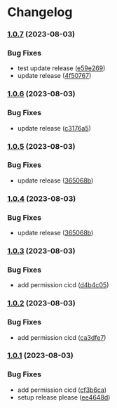 # Changelog

### [1.0.7](https://github.com/priyanshunamdev6/Release-Please/compare/v1.0.6...v1.0.7) (2023-08-03)


### Bug Fixes

* test update release ([e59e269](https://github.com/priyanshunamdev6/Release-Please/commit/e59e269bac162a795ffa62f20b0fe462e8ef63fa))
* update release ([4f50767](https://github.com/priyanshunamdev6/Release-Please/commit/4f50767186f4352fef7fe09935d163f630786b3a))

### [1.0.6](https://github.com/priyanshunamdev6/Release-Please/compare/v1.0.5...v1.0.6) (2023-08-03)


### Bug Fixes

* update release ([c3176a5](https://github.com/priyanshunamdev6/Release-Please/commit/c3176a5a54a0675177f439bd2712a9ffa46ec70d))

### [1.0.5](https://github.com/priyanshunamdev6/Release-Please/compare/v1.0.4...v1.0.5) (2023-08-03)


### Bug Fixes

* update release ([365068b](https://github.com/priyanshunamdev6/Release-Please/commit/365068bef6fafeba8087696b931171759be3a60d))

### [1.0.4](https://github.com/priyanshunamdev6/Release-Please/compare/v1.0.3...v1.0.4) (2023-08-03)


### Bug Fixes

* update release ([365068b](https://github.com/priyanshunamdev6/Release-Please/commit/365068bef6fafeba8087696b931171759be3a60d))

### [1.0.3](https://github.com/priyanshunamdev6/Release-Please/compare/v1.0.2...v1.0.3) (2023-08-03)


### Bug Fixes

* add permission cicd ([d4b4c05](https://github.com/priyanshunamdev6/Release-Please/commit/d4b4c056e31f20563c5bf4ba34642eb9bd439a0b))

### [1.0.2](https://github.com/priyanshunamdev6/Release-Please/compare/v1.0.1...v1.0.2) (2023-08-03)


### Bug Fixes

* add permission cicd ([ca3dfe7](https://github.com/priyanshunamdev6/Release-Please/commit/ca3dfe766bdf308368ea6c9f08a03a7277abeb7d))

### [1.0.1](https://github.com/priyanshunamdev6/Release-Please/compare/v1.0.0...v1.0.1) (2023-08-03)


### Bug Fixes

* add permission cicd ([cf3b6ca](https://github.com/priyanshunamdev6/Release-Please/commit/cf3b6caf42fdf1389143237d634eaa57cb4dc48b))
* setup release please ([ee4648d](https://github.com/priyanshunamdev6/Release-Please/commit/ee4648d0cd5b716c3bb842608320ef95f9916b1e))
